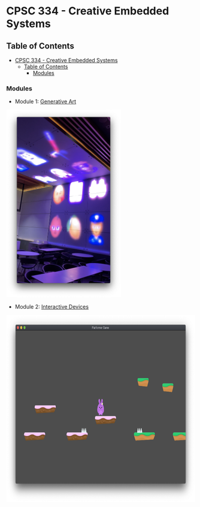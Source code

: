 # CPSC 334 - Creative Embedded Systems

## Table of Contents

- [CPSC 334 - Creative Embedded Systems](#cpsc-334---creative-embedded-systems)
  - [Table of Contents](#table-of-contents)
    - [Modules](#modules)

### Modules

- Module 1: [Generative Art](./1_generative_art/)

<img src="./1_generative_art/docs/inside.png" alt="Generative Art" height="500px"/>

- Module 2: [Interactive Devices](./2_interactive_devices/)

<img src="./2_interactive_devices/2_performance_device/docs/screen.png" height="500px" alt="Interactive Devices"/>

